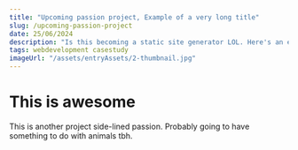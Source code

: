 ```yaml
---
title: "Upcoming passion project, Example of a very long title"
slug: /upcoming-passion-project
date: 25/06/2024
description: "Is this becoming a static site generator LOL. Here's an example of a longer description. It's really really long. Needs to be even longer, I'm testing something."
tags: webdevelopment casestudy
imageUrl: "/assets/entryAssets/2-thumbnail.jpg"
---
```


# This is awesome

This is another project side-lined passion. Probably going to have something to do with animals tbh.